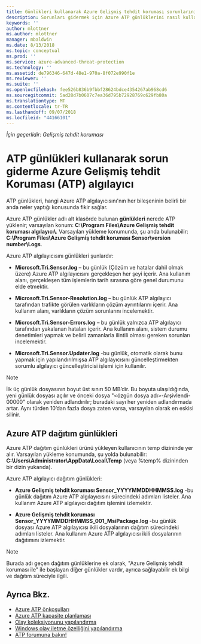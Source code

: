```yaml
---
title: Günlükleri kullanarak Azure Gelişmiş tehdit koruması sorunlarını giderme | Microsoft Docs
description: Sorunları gidermek için Azure ATP günlüklerini nasıl kullanabileceğiniz açıklanır
keywords: ''
author: mlottner
ms.author: mlottner
manager: mbaldwin
ms.date: 8/13/2018
ms.topic: conceptual
ms.prod: ''
ms.service: azure-advanced-threat-protection
ms.technology: ''
ms.assetid: de796346-647d-48e1-970a-8f072e990f1e
ms.reviewer: ''
ms.suite: ''
ms.openlocfilehash: fee526b836b9fbbf28624bdce4354267ab968cd6
ms.sourcegitcommit: 5ad28d7b0607c7ea36d795b72928769c629fb80a
ms.translationtype: MT
ms.contentlocale: tr-TR
ms.lasthandoff: 09/07/2018
ms.locfileid: "44166101"
---
```

*İçin geçerlidir: Gelişmiş tehdit koruması*



# <a name="troubleshooting-azure-advanced-threat-protection-atp-sensor-using-the-atp-logs"></a>ATP günlükleri kullanarak sorun giderme Azure Gelişmiş tehdit Koruması (ATP) algılayıcı
ATP günlükleri, hangi Azure ATP algılayıcısını'nın her bileşeninin belirli bir anda neler yaptığı konusunda fikir sağlar.


Azure ATP günlükler adlı alt klasörde bulunan **günlükleri** nerede ATP yüklenir; varsayılan konum: **C:\Program Files\Azure Gelişmiş tehdit koruması algılayıcı\\**. Varsayılan yükleme konumunda, şu anda bulunabilir: **C:\Program Files\Azure Gelişmiş tehdit koruması Sensor\version number\Logs**.

Azure ATP algılayıcısını günlükleri şunlardır:

-   **Microsoft.Tri.Sensor.log** – bu günlük (Çözüm ve hatalar dahil olmak üzere) Azure ATP algılayıcısını gerçekleşen her şeyi içerir. Ana kullanım alanı, gerçekleşen tüm işlemlerin tarih sırasına göre genel durumunu elde etmektir.

-   **Microsoft.Tri.Sensor-Resolution.log** – bu günlük ATP algılayıcı tarafından trafikte görülen varlıkların çözüm ayrıntılarını içerir. Ana kullanım alanı, varlıkların çözüm sorunlarını incelemektir.

-   **Microsoft.Tri.Sensor-Errors.log** – bu günlük yalnızca ATP algılayıcı tarafından yakalanan hataları içerir. Ana kullanım alanı, sistem durumu denetimleri yapmak ve belirli zamanlarla ilintili olması gereken sorunları incelemektir.

-   **Microsoft.Tri.Sensor.Updater.log** -bu günlük, otomatik olarak bunu yapmak için yapılandırılmışsa ATP algılayıcısını güncelleştirmekten sorumlu algılayıcı güncelleştiricisi işlemi için kullanılır. 


> [!NOTE]
> İlk üç günlük dosyasının boyut üst sınırı 50 MB’dir. Bu boyuta ulaşıldığında, yeni günlük dosyası açılır ve önceki dosya "&lt;özgün dosya adı&gt;-Arşivlendi-00000" olarak yeniden adlandırılır; buradaki sayı her yeniden adlandırmada artar. Aynı türden 10’dan fazla dosya zaten varsa, varsayılan olarak en eskisi silinir.

## <a name="azure-atp-deployment-logs"></a>Azure ATP dağıtım günlükleri
Azure ATP dağıtım günlükleri ürünü yükleyen kullanıcının temp dizininde yer alır. Varsayılan yükleme konumunda, şu yolda bulunabilir: **C:\Users\Administrator\AppData\Local\Temp** (veya %temp% dizininden bir dizin yukarıda).

Azure ATP algılayıcı dağıtım günlükleri:

-   **Azure Gelişmiş tehdit koruması Sensor_YYYYMMDDHHMMSS.log** -bu günlük dağıtım Azure ATP algılayıcısını sürecindeki adımları listeler. Ana kullanım Azure ATP algılayıcı dağıtım işlemini izlemektir.

-   **Azure Gelişmiş tehdit koruması Sensor_YYYYMMDDHHMMSS_001_MsiPackage.log** -bu günlük dosyası Azure ATP algılayıcısı ikili dosyalarının dağıtım sürecindeki adımları listeler. Ana kullanım Azure ATP algılayıcısı ikili dosyalarının dağıtımını izlemektir.


> [!NOTE] 
> Burada adı geçen dağıtım günlüklerine ek olarak, "Azure Gelişmiş tehdit koruması ile" ile başlayan diğer günlükler vardır, ayrıca sağlayabilir ek bilgi ve dağıtım süreciyle ilgili.


## <a name="see-also"></a>Ayrıca Bkz.
- [Azure ATP önkoşulları](atp-prerequisites.md)
- [Azure ATP kapasite planlaması](atp-capacity-planning.md)
- [Olay koleksiyonunu yapılandırma](configure-event-collection.md)
- [Windows olay iletme özelliğini yapılandırma](configure-event-forwarding.md#configuring-windows-event-forwarding)
- [ATP forumuna bakın!](https://aka.ms/azureatpcommunity)